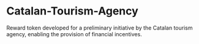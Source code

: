 # Catalan-Tourism-Agency
Reward token developed for a preliminary initiative by the Catalan tourism agency, enabling the provision of financial incentives.
